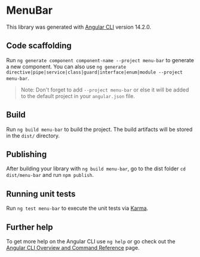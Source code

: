 # MenuBar

This library was generated with [Angular CLI](https://github.com/angular/angular-cli) version 14.2.0.

## Code scaffolding

Run `ng generate component component-name --project menu-bar` to generate a new component. You can also use `ng generate directive|pipe|service|class|guard|interface|enum|module --project menu-bar`.
> Note: Don't forget to add `--project menu-bar` or else it will be added to the default project in your `angular.json` file. 

## Build

Run `ng build menu-bar` to build the project. The build artifacts will be stored in the `dist/` directory.

## Publishing

After building your library with `ng build menu-bar`, go to the dist folder `cd dist/menu-bar` and run `npm publish`.

## Running unit tests

Run `ng test menu-bar` to execute the unit tests via [Karma](https://karma-runner.github.io).

## Further help

To get more help on the Angular CLI use `ng help` or go check out the [Angular CLI Overview and Command Reference](https://angular.io/cli) page.
